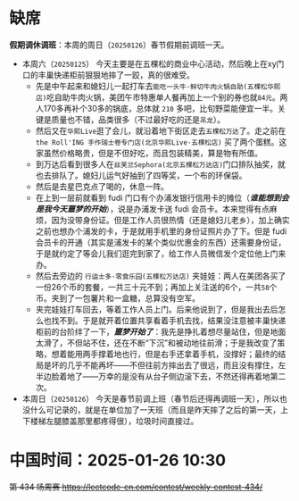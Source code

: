 
# 缺席

**假期调休调班**：本周的周日（`20250126`）春节假期前调班一天。

- 本周六（`20250125`） 今天主要是在五棵松的商业中心活动，然后晚上在xy门口的丰巢快递柜前狠狠地摔了一跤，真的很难受。
  * 先是中午起来和媳妇儿一起打车去`能吃一头牛·鲜切牛肉火锅自助(五棵松华熙店)`吃自助牛肉火锅，美团午市特惠单人餐再加上一个别的券也就`84元`。两人170多再补个30多的锅底，总体就 `210` 多吧，比旬野菜能便宜一半。关键是质量也不错，品类很多（不过最好吃的还是`吊龙`）。
  * 然后又在`华熙Live`逛了会儿，就沿着地下街区走去`五棵松万达`了。走之前在 `the Roll'ING 手作瑞士卷专门店(北京华熙Live·五棵松店)` 买了两个蛋糕。这家虽然价格略贵，但是不但好吃，而且包装精美，算是物有所值。
  * 到万达后看到很多人在`丝芙兰Sephora(北京五棵松万达店)`门口排队抽奖，就也去排队了。媳妇儿运气好抽到了四等奖，一个布的环保袋。
  * 然后是去星巴克点了喝的，休息一阵。
  * 在上到一层前就看到 fudi 门口有个办浦发银行信用卡的摊位（***谁能想到会是我今天噩梦的开始***），说是办浦发卡送 fudi 会员卡。本来觉得有点麻烦，因为没带身份证。但是工作人员很热情（还是媳妇儿老乡），加上确实之前也想办个浦发的卡，于是就用手机里的身份证照片办了下。但是 fudi 会员卡的开通（其实是浦发卡的某个类似优惠金的东西）还需要身份证，于是就约定了等会儿我们逛完到家了，给工作人员微信发个定位他上门来办。
  * 然后去旁边的 `行运士多·零食乐园(五棵松万达店)` 夹娃娃：两人在美团各买了一份26个币的套餐，一共三十元不到；再加上关注送的6个，一共`58`个币。夹到了一包薯片和一盒糖，总算没有空军。
  * 夹完娃娃打车回去，等着工作人员上门。后来他说到了，但是我出去后怎么也找不到。于是就开着位置共享看着手机去找，结果没注意被丰巢快递柜前的台阶绊了一下，***噩梦开始了***：我先是挣扎着想尽量站住，但是地面太滑了，不但站不住，还在不断“下沉”和被动地往前滑；于是我改变了策略，想着能用两手撑着地也行，但是右手还拿着手机，没撑好；最终的结局是坏的几乎不能再坏——不但往前方摔出去了很远，而且没有撑住，左半边脸着地了——万幸的是没有从台子侧边滚下去，不然还得再着地第二次。
- 本周日（`20250126`） 今天是春节前调上班（春节后还得再调班一天），所以也没什么可记录的，就是在单位加了一天班（而且是昨天摔了之后的第一天，上下楼梯左腿膝盖那里都疼得很），垃圾时间直接过。

# 中国时间：2025-01-26 10:30

~~第 434 场周赛 https://leetcode-cn.com/contest/weekly-contest-434/~~
